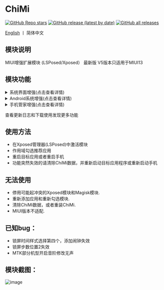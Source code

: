 # ChiMi
[![GitHub Repo stars](https://img.shields.io/github/stars/yonghen/chimi-)](https://github.com/yonghen/chimi-)
[![GitHub release (latest by date)](https://img.shields.io/github/v/release/yonghen/chimi-?label=version)](https://github.com/yonghen/chimi-/releases)
[![GitHub all releases](https://img.shields.io/github/downloads/yonghen/chimi-/total)](https://github.com/yonghen/chimi-/releases)

[English](https://github.com/yonghen/chimi-/blob/master/README_EN.md)  丨 简体中文</b>

## 模块说明 

MIUI增强扩展模块 (LSPosed/Xposed）
最新版 V5版本只适用于MIUI13

## 模块功能
<details>
<summary>系统界面增强(点击查看详情)</summary>

  - 状态栏隐藏图标与视图 (隐藏飞行模式、信号、静音、震动、电量、VPN...的图标)
  - 状态栏布局 (时钟居右，时钟居中，信号居左+时钟居中)
  - 状态栏显示天气、温度、电流
  - 状态栏时钟自定义 (显示年月日、星期、时辰、秒)
  - 状态栏双排网速
  - MIX Alpha 充电动画
  - 锁屏显示步数
  - 锁屏显示闹钟
  
  ...
</details>
<details>
<summary>Android系统增强(点击查看详情)</summary>

  - 拆分通知音量
  - 息屏音量键长按动作自定义
  - 移除不受信任触摸限制
  
  ...
</details>
<details>
<summary>手机管家增强(点击查看详情)</summary>

  - 移除打开应用二次确认
  - 跳过警告时间
  - 分数锁定
  
  ...
</details>


查看更新日志和下载使用发现更多功能


## 使用方法
- 在Xposed管理器(LSPosed)中激活模块
- 作用域勾选推荐应用
- 重启目标应用或者重启手机
- 功能突然失效的请清除ChiMi数据，并重新启动目标应用程序或重新启动手机


## 无法使用
- 停用可能起冲突的Xposed模块和Magisk模块.
- 重新添加应用和重新勾选模块.
- 清除ChiMi数据，或者重装ChiMi.
- MIUI版本不适配.

## 已知bug：
- 锁屏时间样式选择第四个，添加闹钟失效
- 锁屏步数位置2失效
- MTK部分机型开启音阶修改无声

## 模块截图：
![image](doc/imgCn.jpg)
